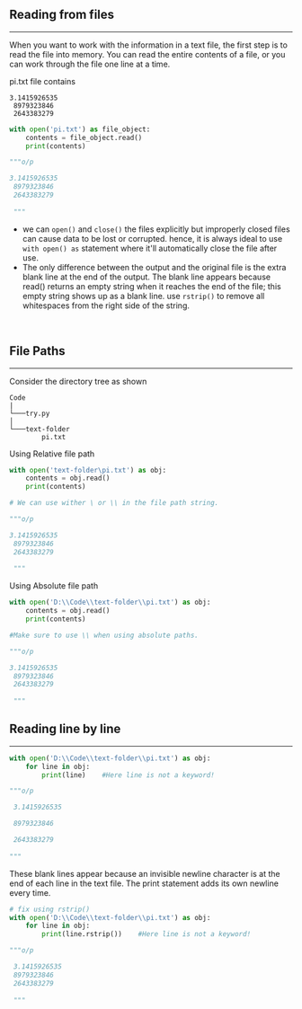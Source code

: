 


## Reading from files
---
When you want to work with the information in a text file, the first step is to read the file into memory. You can read the entire contents of a file, or you can work through the file one line at a time.

pi.txt file contains
```
3.1415926535 
 8979323846 
 2643383279
```

```python
with open('pi.txt') as file_object:
    contents = file_object.read()
    print(contents)

"""o/p

3.1415926535 
 8979323846 
 2643383279
 
 """
```

* we can `open()` and `close()` the files explicitly but improperly closed files can cause data to be lost or corrupted. hence, it is always ideal to use `with open() as` statement where it'll automatically close the file after use.
* The only difference between the output and the original file is the extra blank line at the end of the output. The blank line appears because read() returns an empty string when it reaches the end of the file; this empty string shows up as a blank line. use `rstrip()` to remove all whitespaces from the right side of the string.

<br/>

## File Paths
---

Consider the directory tree as shown
```
Code
|
└───try.py 
│
└───text-folder
        pi.txt
```

Using Relative file path
```python
with open('text-folder\pi.txt') as obj:
    contents = obj.read()
    print(contents)

# We can use wither \ or \\ in the file path string.

"""o/p

3.1415926535 
 8979323846 
 2643383279
 
 """

```

Using Absolute file path
```python
with open('D:\\Code\\text-folder\\pi.txt') as obj:
    contents = obj.read()
    print(contents)

#Make sure to use \\ when using absolute paths.

"""o/p

3.1415926535 
 8979323846 
 2643383279
 
 """

```


## Reading line by line
---
```python
with open('D:\\Code\\text-folder\\pi.txt') as obj:
    for line in obj:
        print(line)    #Here line is not a keyword!

"""o/p

 3.1415926535 

 8979323846 

 2643383279
 
"""
```

These blank lines appear because an invisible newline character is at the end of each line in the text file. The print statement adds its own newline every time.

```python
# fix using rstrip()
with open('D:\\Code\\text-folder\\pi.txt') as obj:
    for line in obj:
        print(line.rstrip())    #Here line is not a keyword!

"""o/p

 3.1415926535 
 8979323846 
 2643383279
 
 """
```
